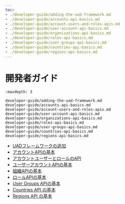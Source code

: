 ```yaml
---
toc:
- ./developer-guide/adding-the-uad-framework.md
- ./developer-guide/accounts-api-basics.md
- ./developer-guide/account-users-and-roles-apis.md
- ./developer-guide/user-account-api-basics.md
- ./developer-guide/organizations-api-basics.md
- ./developer-guide/roles-api-basics.md
- ./developer-guide/user-groups-api-basics.md
- ./developer-guide/countries-api-basics.md
- ./developer-guide/regions-api-basics.md
---
```

# 開発者ガイド

```{toctree}
:maxdepth: 3

developer-guide/adding-the-uad-framework.md
developer-guide/accounts-api-basics.md
developer-guide/account-users-and-roles-apis.md
developer-guide/user-account-api-basics.md
developer-guide/organizations-api-basics.md
developer-guide/roles-api-basics.md
developer-guide/user-groups-api-basics.md
developer-guide/countries-api-basics.md
developer-guide/regions-api-basics.md
```

- [UADフレームワークの追加](./developer-guide/adding-the-uad-framework.md)
- [アカウントAPIの基本](./developer-guide/accounts-api-basics.md)
- [アカウントユーザーとロールのAPI](./developer-guide/account-users-and-roles-apis.md)
- [ユーザーアカウントAPIの基本](./developer-guide/user-account-api-basics.md)
- [組織APIの基本](./developer-guide/organizations-api-basics.md)
- [ロールAPIの基本](./developer-guide/roles-api-basics.md)
- [User Groups APIの基本](./developer-guide/user-groups-api-basics.md)
- [Countries API の基本](./developer-guide/countries-api-basics.md)
- [Regions API の基本](./developer-guide/regions-api-basics.md)